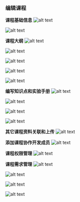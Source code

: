 ### 编辑课程

**课程基础信息**
![alt text](../help_picture/07_coursemake04.png)

![alt text](../help_picture/07_coursemake05.png)

**课程大纲**
![alt text](../help_picture/07_coursemake19.png)

![alt text](../help_picture/07_coursemake06.png)

![alt text](../help_picture/07_coursemake07.png)

![alt text](../help_picture/07_coursemake20.png)

![alt text](../help_picture/07_coursemake21.png)

**编写知识点和实验手册**
![alt text](../help_picture/07_coursemake08.png)

![alt text](../help_picture/07_coursemake09.png)

![alt text](../help_picture/07_coursemake10.png)

![alt text](../help_picture/07_coursemake11.png)

**其它课程资料关联和上传**
![alt text](../help_picture/07_coursemake12.png)

**添加课程协作开发成员**
![alt text](../help_picture/07_coursemake13.png)

**课程权限管理**
![alt text](../help_picture/07_coursemake14.png)

**课程需求管理**
![alt text](../help_picture/07_coursemake15.png)

![alt text](../help_picture/07_coursemake16.png)

![alt text](../help_picture/07_coursemake17.png)

![alt text](../help_picture/07_coursemake18.png)